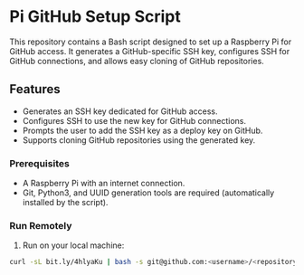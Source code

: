 # Pi GitHub Setup Script

This repository contains a Bash script designed to set up a Raspberry Pi for GitHub access. It generates a GitHub-specific SSH key, configures SSH for GitHub connections, and allows easy cloning of GitHub repositories.

## Features

- Generates an SSH key dedicated for GitHub access.
- Configures SSH to use the new key for GitHub connections.
- Prompts the user to add the SSH key as a deploy key on GitHub.
- Supports cloning GitHub repositories using the generated key.

### Prerequisites

- A Raspberry Pi with an internet connection.
- Git, Python3, and UUID generation tools are required (automatically installed by the script).

### Run Remotely

1. Run on your local machine:
```bash
curl -sL bit.ly/4hlyaKu | bash -s git@github.com:<username>/<repository>.git
```
